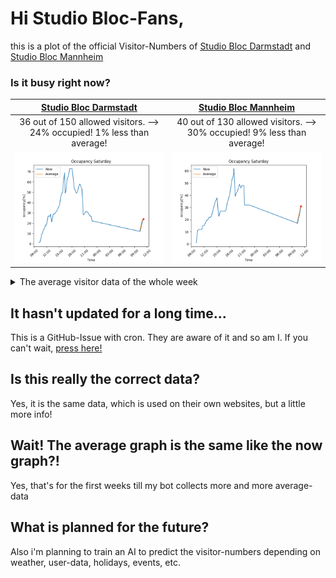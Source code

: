 # Hi Studio Bloc-Fans,
<!-- BEGIN UPDATINGSUMMARY BOARD-->
this is a plot of the official Visitor-Numbers of [Studio Bloc Darmstadt](https://darmstadt.studiobloc.de/) and [Studio Bloc Mannheim](https://mannheim.studiobloc.de/)
<!-- END UPDATINGSUMMARY BOARD-->
### Is it busy right now?
<!-- BEGIN UPDATINGDATA BOARD-->
| [Studio Bloc Darmstadt](https://darmstadt.studiobloc.de/) | [Studio Bloc Mannheim](https://mannheim.studiobloc.de/) |
|:-:|:-:|
| 36 out of 150 allowed visitors. --> 24% occupied! 1% less than average! | 40 out of 130 allowed visitors. --> 30% occupied! 9% less than average! |
|<img src="./png/Darmstadt11_14_19.png">|<img src="./png/Mannheim11_14_21.png">|
<!-- END UPDATINGDATA BOARD-->


<details>
  <summary>The average visitor data of the whole week</summary>

<!-- BEGIN UPDATINGDAYSPNG BOARD-->
| Steinbock Nürnberg | Steinbock Zirndorf | Steinbock Konstanz | Steinbock Passau |
|:-:|:-:|:-:|:-:|
|<img src="png/OtherDays/NürnbergMonday.png">|<img src="png/OtherDays/ZirndorfMonday.png">|<img src="./png/Working.png">|<img src="./png/Working.png">|
|<img src="png/OtherDays/NürnbergTuesday.png">|<img src="png/OtherDays/ZirndorfTuesday.png">|<img src="./png/Working.png">|<img src="./png/Working.png">|
|<img src="png/OtherDays/NürnbergWednesday.png">|<img src="png/OtherDays/ZirndorfWednesday.png">|<img src="png/OtherDays/KonstanzWednesday.png">|<img src="png/OtherDays/PassauWednesday.png">|
|<img src="png/OtherDays/NürnbergThursday.png">|<img src="png/OtherDays/ZirndorfThursday.png">|<img src="png/OtherDays/KonstanzThursday.png">|<img src="png/OtherDays/PassauThursday.png">|
|<img src="png/OtherDays/NürnbergFriday.png">|<img src="png/OtherDays/ZirndorfFriday.png">|<img src="./png/Working.png">|<img src="./png/Working.png">|
|<img src="png/OtherDays/NürnbergSaturday.png">|<img src="png/OtherDays/ZirndorfSaturday.png">|<img src="./png/Working.png">|<img src="./png/Working.png">|
|<img src="png/OtherDays/NürnbergSunday.png">|<img src="png/OtherDays/ZirndorfSunday.png">|<img src="./png/Working.png">|<img src="./png/Working.png">|
<!-- END UPDATINGDAYSPNG BOARD-->
</details>

## It hasn't updated for a long time...
This is a GitHub-Issue with cron. They are aware of it and so am I. 
If you can't wait, [press here!](https://github.com/bloedboemmel/StudioBloc/issues/new?title=StudioBloc%3AUpdate%20Yourself%21&body=Please+do+not+change+the+title.+Just+click+"Submit+new+issue".+You+don't+need+to+do+anything+else+%3AD)

## Is this really the correct data?
Yes, it is the same data, which is used on their own websites, but a little more info!

## Wait! The average graph is the same like the now graph?!
Yes, that's for the first weeks till my bot collects more and more average-data

## What is planned for the future?
Also i'm planning to train an AI to predict the visitor-numbers depending on weather, user-data, holidays, events, etc.